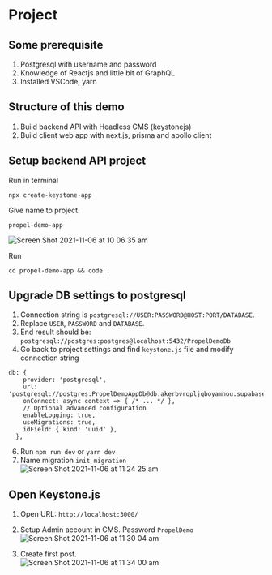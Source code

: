 # Project

## Some prerequisite
1. Postgresql with username and password
2. Knowledge of Reactjs and little bit of GraphQL
3. Installed VSCode, yarn

## Structure of this demo
1. Build backend API with Headless CMS (keystonejs)
2. Build client web app with next.js, prisma and apollo client

## Setup backend API project

Run in terminal
```
npx create-keystone-app
```

Give name to project.
```
propel-demo-app
```
![Screen Shot 2021-11-06 at 10 06 35 am](https://user-images.githubusercontent.com/1040210/140590810-9324c0a7-3bca-4ac0-b601-38360f0f6ee4.png)

Run
```
cd propel-demo-app && code .
```

## Upgrade DB settings to postgresql
1. Connection string is `postgresql://USER:PASSWORD@HOST:PORT/DATABASE`. 
3. Replace `USER`, `PASSWORD` and `DATABASE`. 
4. End result should be: `postgresql://postgres:postgres@localhost:5432/PropelDemoDb`
5. Go back to project settings and find `keystone.js` file and modify connection string

```
db: {
    provider: 'postgresql',
    url: 'postgresql://postgres:PropelDemoAppDb@db.akerbvropljqboyamhou.supabase.co:5432/postgres',
    onConnect: async context => { /* ... */ },
    // Optional advanced configuration
    enableLogging: true,
    useMigrations: true,
    idField: { kind: 'uuid' },
  },
```
6. Run `npm run dev` or `yarn dev`
7. Name migration `init migration`
    ![Screen Shot 2021-11-06 at 11 24 25 am](https://user-images.githubusercontent.com/1040210/140591398-18ddc930-9321-4ee5-a77f-471c6e356c6a.png)

## Open Keystone.js
1. Open URL: `http://localhost:3000/` 
2. Setup Admin account in CMS. Password `PropelDemo`
![Screen Shot 2021-11-06 at 11 30 04 am](https://user-images.githubusercontent.com/1040210/140591573-1a2c5f43-5390-43c5-ab2f-1421d6165f18.png)

3. Create first post.     
![Screen Shot 2021-11-06 at 11 34 00 am](https://user-images.githubusercontent.com/1040210/140591712-0b166ff8-a48b-4f7b-9ff8-02f366fe1256.png)
